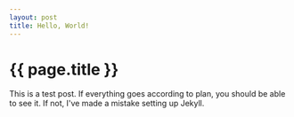 ```yaml
---
layout: post
title: Hello, World!
---
```


# {{ page.title }}

This is a test post. If everything goes according to plan, you
should be able to see it. If not, I've made a mistake setting up
Jekyll.
